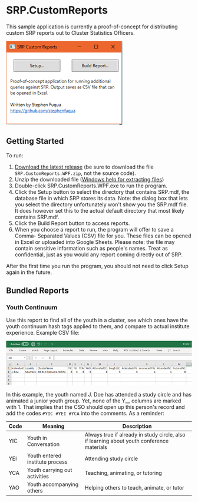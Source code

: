 # SRP.CustomReports

This sample application is currently a proof-of-concept for distributing custom
SRP reports out to Cluster Statistics Officers. 

![Custom Reports Splash Screen](docs/customreports-splash.png)

## Getting Started

To run:

1. [Download the latest release](https://github.com/stephenfuqua/SRP.CustomReports/releases) 
   (be sure to download the file `SRP.CustomReports.WPF.zip`, not the source code).
2. Unzip the downloaded file ([Windows help for extracting files](https://support.microsoft.com/en-us/help/4028088/windows-zip-and-unzip-files))
3. Double-click SRP.CustomReports.WPF.exe to run the program.
4. Click the Setup button to select the directory that contains SRP.mdf, the
   database file in which SRP stores its data. Note: the dialog box that lets
   you select the directory unfortunately won't show you the SRP.mdf file. It
   does however set this to the actual default directory that most likely
   contains SRP.mdf.
5. Click the Build Report button to access reports.
6. When you choose a report to run, the program will offer to save a Comma-
   Separated Values (CSV) file for you. These files can be opened in Excel
   or uploaded into Google Sheets. Please note: the file may contain sensitive
   information such as people's names. Treat as confidential, just as you
   would any report coming directly out of SRP.

After the first time you run the program, you should not need to click Setup
again in the future.

## Bundled Reports

### Youth Continuum

Use this report to find all of the youth in a cluster, see which ones have the
youth continuum hash tags applied to them, and compare to actual institute
experience. Example CSV file:

![Sample youth continuum report](docs/sample-youth-continuum.png)

In this example, the youth named J. Doe has attended a study circle and has
animated a junior youth group. Yet, none of the Y__ columns are marked with 1.
That implies that the CSO should open up this person's record and add the
codes `#YIC #YEI #YCA` into the comments. As a reminder:

| Code | Meaning | Description | 
| ---- | ------- |------- |
| YIC  | Youth in Conversation | Always true if already in study circle, also if learning about youth conference materials |
| YEI  | Youth entered institute process | Attending study circle |
| YCA  | Youth carrying out activities | Teaching, animating, or tutoring |
| YAO  | Youth accompanying others | Helping others to teach, animate, or tutor |